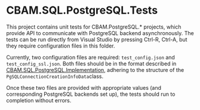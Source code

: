 # CBAM.SQL.PostgreSQL.Tests

This project contains unit tests for CBAM.PostgreSQL.* projects, which provide API to communicate with PostgreSQL backend asynchronously.
The tests can be run directly from Visual Studio by pressing Ctrl-R, Ctrl-A, but they require configuration files in this folder.

Currently, two configuration files are required: ```test_config.json``` and ```test_config_ssl.json```.
Both files should be in the format described in [CBAM.SQL.PostgreSQL.Implementation](../CBAM.SQL.PostgreSQL.Implementation), adhering to the structure of the `PgSQLConnectionCreationInfoData`class.

Once these two files are provided with appropriate values (and corresponding PostgreSQL backends set up), the tests should run to completion without errors.